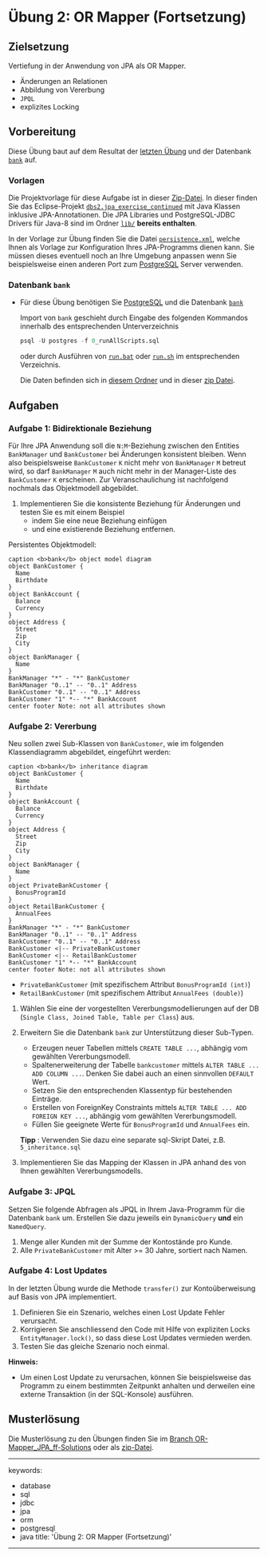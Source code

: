 # Übung 2: OR Mapper (Fortsetzung)

## Zielsetzung

Vertiefung in der Anwendung von JPA als OR Mapper.

-   Änderungen an Relationen
-   Abbildung von Vererbung
-   `JPQL`
-   explizites Locking

## Vorbereitung

Diese Übung baut auf dem Resultat der [letzten
Übung](OR-Mapper_JPA/README.md) und der Datenbank
[`bank`](Databases/bank) auf.

### Vorlagen

Die Projektvorlage für diese Aufgabe ist in dieser
[Zip-Datei](/../-/jobs/artifacts/master/raw/OR-Mapper_JPA_ff.zip?job=OR-Mapper_JPA_ff).
In dieser finden Sie das Eclipse-Projekt
[`dbs2.jpa_exercise_continued`](OR-Mapper_JPA_ff/.project) mit Java
Klassen inklusive JPA-Annotationen. Die JPA Libraries und
PostgreSQL-JDBC Drivers für Java-8 sind im Ordner
[`lib/`](OR-Mapper_JPA_ff/lib) **bereits enthalten**.

In der Vorlage zur Übung finden Sie die Datei
[`persistence.xml`](OR-Mapper_JPA_ff/src/META-INF/persistence.xml),
welche Ihnen als Vorlage zur Konfiguration Ihres JPA-Programms dienen
kann. Sie müssen dieses eventuell noch an Ihre Umgebung anpassen wenn
Sie beispielsweise einen anderen Port zum
[PostgreSQL](https://www.postgresql.org) Server verwenden.

### Datenbank `bank`

-   Für diese Übung benötigen Sie
    [PostgreSQL](https://www.postgresql.org) und die Datenbank
    [`bank`](Databases/bank)

    Import von `bank` geschieht durch Eingabe des folgenden Kommandos
    innerhalb des entsprechenden Unterverzeichnis

    ``` sql
    psql -U postgres -f 0_runAllScripts.sql
    ```

    oder durch Ausführen von [`run.bat`](Databases/bank/run.bat) oder
    [`run.sh`](Databases/bank/run.sh) im entsprechenden Verzeichnis.

    Die Daten befinden sich in [diesem Ordner](Databases/bank) und in
    dieser [zip
    Datei](/../-/jobs/artifacts/master/raw/Databases.zip?job=Databases).

## Aufgaben

### Aufgabe 1: Bidirektionale Beziehung

Für Ihre JPA Anwendung soll die `N:M`-Beziehung zwischen den Entities
`BankManager` und `BankCustomer` bei Änderungen konsistent bleiben. Wenn
also beispielsweise `BankCustomer` `K` nicht mehr von `BankManager` `M`
betreut wird, so darf `BankManager` `M` auch nicht mehr in der
Manager-Liste des `BankCustomer` `K` erscheinen. Zur Veranschaulichung
ist nachfolgend nochmals das Objektmodell abgebildet.

1.  Implementieren Sie die konsistente Beziehung für Änderungen und
    testen Sie es mit einem Beispiel
    -   indem Sie eine neue Beziehung einfügen
    -   und eine existierende Beziehung entfernen.

Persistentes Objektmodell:

``` plantuml
caption <b>bank</b> object model diagram
object BankCustomer {
  Name
  Birthdate
}
object BankAccount {
  Balance
  Currency
}
object Address {
  Street
  Zip
  City
}
object BankManager {
  Name
}
BankManager "*" - "*" BankCustomer
BankManager "0..1" -- "0..1" Address
BankCustomer "0..1" -- "0..1" Address
BankCustomer "1" *-- "*" BankAccount
center footer Note: not all attributes shown
```

### Aufgabe 2: Vererbung

Neu sollen zwei Sub-Klassen von `BankCustomer`, wie im folgenden
Klassendiagramm abgebildet, eingeführt werden:

``` plantuml
caption <b>bank</b> inheritance diagram
object BankCustomer {
  Name
  Birthdate
}
object BankAccount {
  Balance
  Currency
}
object Address {
  Street
  Zip
  City
}
object BankManager {
  Name
}
object PrivateBankCustomer {
  BonusProgramId
}
object RetailBankCustomer {
  AnnualFees
}
BankManager "*" - "*" BankCustomer
BankManager "0..1" -- "0..1" Address
BankCustomer "0..1" -- "0..1" Address
BankCustomer <|-- PrivateBankCustomer
BankCustomer <|-- RetailBankCustomer
BankCustomer "1" *-- "*" BankAccount
center footer Note: not all attributes shown
```

-   `PrivateBankCustomer` (mit spezifischem Attribut
    `BonusProgramId (int)`)
-   `RetailBankCustomer` (mit spezifischem Attribut
    `AnnualFees (double)`)

1.  Wählen Sie eine der vorgestellten Vererbungsmodellierungen auf der
    DB (`Single Class, Joined Table, Table per Class`) aus.

    <!-- SOLUTION
    SOLUTION -->
2.  Erweitern Sie die Datenbank `bank` zur Unterstützung dieser
    Sub-Typen.
    -   Erzeugen neuer Tabellen mittels `CREATE TABLE ...`, abhängig vom
        gewählten Vererbungsmodell.
    -   Spaltenerweiterung der Tabelle `bankcustomer` mittels
        `ALTER TABLE ... ADD COLUMN ...`. Denken Sie dabei auch an einen
        sinnvollen `DEFAULT` Wert.
    -   Setzen Sie den entsprechenden Klassentyp für bestehenden
        Einträge.
    -   Erstellen von ForeignKey Constraints mittels
        `ALTER TABLE ... ADD FOREIGN KEY ...`, abhängig vom gewählten
        Vererbungsmodell.
    -   Füllen Sie geeignete Werte für `BonusProgramId` und `AnnualFees`
        ein.

    **Tipp**
    :   Verwenden Sie dazu eine separate sql-Skript Datei, z.B.
        `5_inheritance.sql`

3.  Implementieren Sie das Mapping der Klassen in JPA anhand des von
    Ihnen gewählten Vererbungsmodells.

### Aufgabe 3: JPQL

Setzen Sie folgende Abfragen als JPQL in Ihrem Java-Programm für die
Datenbank `bank` um. Erstellen Sie dazu jeweils ein `DynamicQuery`
**und** ein `NamedQuery`.

1.  Menge aller Kunden mit der Summe der Kontostände pro Kunde.
2.  Alle `PrivateBankCustomer` mit Alter \>= 30 Jahre, sortiert nach
    Namen.

### Aufgabe 4: Lost Updates

In der letzten Übung wurde die Methode `transfer()` zur Kontoüberweisung
auf Basis von JPA implementiert.

1.  Definieren Sie ein Szenario, welches einen Lost Update Fehler
    verursacht.
2.  Korrigieren Sie anschliessend den Code mit Hilfe von expliziten
    Locks `EntityManager.lock()`, so dass diese Lost Updates vermieden
    werden.
3.  Testen Sie das gleiche Szenario noch einmal.

**Hinweis:**

-   Um einen Lost Update zu verursachen, können Sie beispielsweise das
    Programm zu einem bestimmten Zeitpunkt anhalten und derweilen eine
    externe Transaktion (in der SQL-Konsole) ausführen.

## Musterlösung

Die Musterlösung zu den Übungen finden Sie im [Branch
OR-Mapper\_JPA\_ff-Solutions](/../tree/OR-Mapper_JPA_ff-Solutions/OR-Mapper_JPA_ff)
oder als
[zip-Datei](/../-/jobs/artifacts/OR-Mapper_JPA_ff-Solutions/raw/OR-Mapper_JPA_ff-Solutions.zip?job=OR-Mapper_JPA_ff-Solutions).

---
keywords:
- database
- sql
- jdbc
- jpa
- orm
- postgresql
- java
title: 'Übung 2: OR Mapper (Fortsetzung)'
---

